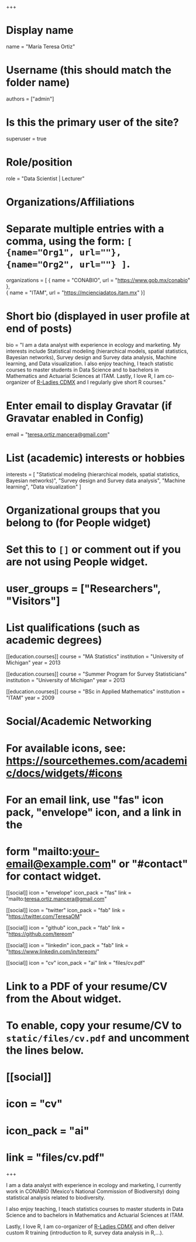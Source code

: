 +++
# Display name
name = "María Teresa Ortiz"

# Username (this should match the folder name)
authors = ["admin"]

# Is this the primary user of the site?
superuser = true

# Role/position
role = "Data Scientist | Lecturer"

# Organizations/Affiliations
#   Separate multiple entries with a comma, using the form: `[ {name="Org1", url=""}, {name="Org2", url=""} ]`.
organizations = [ { name = "CONABIO", url = "https://www.gob.mx/conabio" },  
{ name = "ITAM", url = "https://mcienciadatos.itam.mx" }]

# Short bio (displayed in user profile at end of posts)
bio = "I am a data analyst with experience in ecology and marketing. My interests include Statistical modeling (hierarchical models, spatial statistics, Bayesian networks), Survey design and Survey data analysis, Machine learning, and Data visualization. I also enjoy teaching, I teach statistic courses to master students in Data Science and to bachelors in Mathematics and Actuarial Sciences at ITAM. Lastly, I love R, I am co-organizer of [R-Ladies CDMX](http://meetup.com/rladiescdmx/) and I regularly give short R courses."

# Enter email to display Gravatar (if Gravatar enabled in Config)
email = "teresa.ortiz.mancera@gmail.com"

# List (academic) interests or hobbies
interests = [
  "Statistical modeling (hierarchical models, spatial statistics, Bayesian networks)",
  "Survey design and Survey data analysis",
  "Machine learning", "Data visualization"
]

# Organizational groups that you belong to (for People widget)
#   Set this to `[]` or comment out if you are not using People widget.
# user_groups = ["Researchers", "Visitors"]

# List qualifications (such as academic degrees)
[[education.courses]]
  course = "MA Statistics"
  institution = "University of Michigan"
  year = 2013

[[education.courses]]
  course = "Summer Program for Survey Statisticians"
  institution = "University of Michigan"
  year = 2013

[[education.courses]]
  course = "BSc in Applied Mathematics"
  institution = "ITAM"
  year = 2009

# Social/Academic Networking
# For available icons, see: https://sourcethemes.com/academic/docs/widgets/#icons
#   For an email link, use "fas" icon pack, "envelope" icon, and a link in the
#   form "mailto:your-email@example.com" or "#contact" for contact widget.

[[social]]
  icon = "envelope"
  icon_pack = "fas"
  link = "mailto:teresa.ortiz.mancera@gmail.com"

[[social]]
  icon = "twitter"
  icon_pack = "fab"
  link = "https://twitter.com/TeresaOM"

[[social]]
  icon = "github"
  icon_pack = "fab"
  link = "https://github.com/tereom"
  
[[social]]
  icon = "linkedin"
  icon_pack = "fab"
  link = "https://www.linkedin.com/in/tereom/"
  
[[social]]
  icon = "cv"
  icon_pack = "ai"
  link = "files/cv.pdf"

# Link to a PDF of your resume/CV from the About widget.
# To enable, copy your resume/CV to `static/files/cv.pdf` and uncomment the lines below.
# [[social]]
#   icon = "cv"
#   icon_pack = "ai"
#   link = "files/cv.pdf"

+++

I am a data analyst with experience in ecology and marketing, I currently work 
in CONABIO (Mexico's National Commission of Biodiversity) doing statistical 
analysis related to biodiversity.  

I also enjoy teaching, I teach statistics courses to master students in Data Science and to bachelors in Mathematics and Actuarial Sciences at ITAM. 

Lastly, I love R, I am co-organizer of [R-Ladies CDMX](http://meetup.com/rladiescdmx/) and often deliver custom R training (introduction to R, survey data analysis in R,...).
